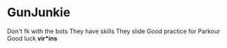 # GunJunkie
Don't fk with the bots
They have skills
They slide
Good practice for Parkour
Good luck **vir*ins**
